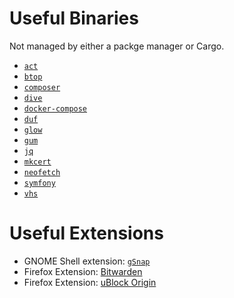 # Useful Binaries

Not managed by either a packge manager or Cargo.

- [`act`](https://github.com/nektos/act/releases/latest)
- [`btop`](https://github.com/aristocratos/btop/releases/latest)
- [`composer`](https://getcomposer.org/versions)
- [`dive`](https://github.com/wagoodman/dive/releases/latest)
- [`docker-compose`](https://github.com/docker/compose/releases/latest)
- [`duf`](https://github.com/muesli/duf/releases/latest)
- [`glow`](https://github.com/charmbracelet/glow/releases/latest)
- [`gum`](https://github.com/charmbracelet/gum/releases/latest)
- [`jq`](https://github.com/jqlang/jq/releases/latest)
- [`mkcert`](https://github.com/FiloSottile/mkcert/releases/latest)
- [`neofetch`](https://github.com/dylanaraps/neofetch/releases/latest)
- [`symfony`](https://symfony.com/download)
- [`vhs`](https://github.com/charmbracelet/vhs/releases/latest)

# Useful Extensions

- GNOME Shell extension: [`gSnap`](https://extensions.gnome.org/extension/4442/gsnap/)
- Firefox Extension: [Bitwarden](https://addons.mozilla.org/en-US/firefox/addon/bitwarden-password-manager/)
- Firefox Extension: [uBlock Origin](https://addons.mozilla.org/en-US/firefox/addon/ublock-origin/)
